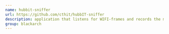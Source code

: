 ```yaml
---
name: hubbit-sniffer
url: https://github.com/cthit/hubbIT-sniffer
description: application that listens for WIFI-frames and records the mac-address of the sender and posts them to a REST-api. URL : https://github.com/cthit/hubbIT-sniffer Groups : blackarch blackarch-sniffer blackarch-wireless
group: blackarch
---
```

